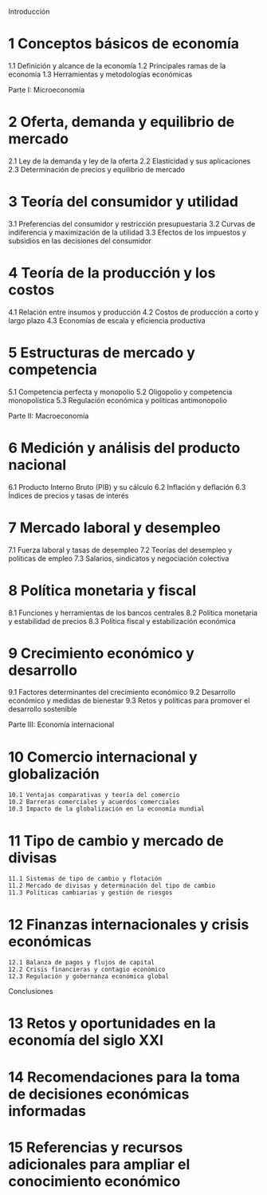 Introducción
# 1 Conceptos básicos de economía
   1.1 Definición y alcance de la economía
   1.2 Principales ramas de la economía
   1.3 Herramientas y metodologías económicas

Parte I: Microeconomía
# 2 Oferta, demanda y equilibrio de mercado
   2.1 Ley de la demanda y ley de la oferta
   2.2 Elasticidad y sus aplicaciones
   2.3 Determinación de precios y equilibrio de mercado

# 3 Teoría del consumidor y utilidad
   3.1 Preferencias del consumidor y restricción presupuestaria
   3.2 Curvas de indiferencia y maximización de la utilidad
   3.3 Efectos de los impuestos y subsidios en las decisiones del consumidor

# 4 Teoría de la producción y los costos
   4.1 Relación entre insumos y producción
   4.2 Costos de producción a corto y largo plazo
   4.3 Economías de escala y eficiencia productiva

# 5 Estructuras de mercado y competencia
   5.1 Competencia perfecta y monopolio
   5.2 Oligopolio y competencia monopolística
   5.3 Regulación económica y políticas antimonopolio

Parte II: Macroeconomía
# 6 Medición y análisis del producto nacional
   6.1 Producto Interno Bruto (PIB) y su cálculo
   6.2 Inflación y deflación
   6.3 Índices de precios y tasas de interés

# 7 Mercado laboral y desempleo
   7.1 Fuerza laboral y tasas de desempleo
   7.2 Teorías del desempleo y políticas de empleo
   7.3 Salarios, sindicatos y negociación colectiva

# 8 Política monetaria y fiscal
   8.1 Funciones y herramientas de los bancos centrales
   8.2 Política monetaria y estabilidad de precios
   8.3 Política fiscal y estabilización económica

# 9 Crecimiento económico y desarrollo
   9.1 Factores determinantes del crecimiento económico
   9.2 Desarrollo económico y medidas de bienestar
   9.3 Retos y políticas para promover el desarrollo sostenible

Parte III: Economía internacional
# 10 Comercio internacional y globalización
    10.1 Ventajas comparativas y teoría del comercio
    10.2 Barreras comerciales y acuerdos comerciales
    10.3 Impacto de la globalización en la economía mundial

# 11 Tipo de cambio y mercado de divisas
    11.1 Sistemas de tipo de cambio y flotación
    11.2 Mercado de divisas y determinación del tipo de cambio
    11.3 Políticas cambiarias y gestión de riesgos

# 12 Finanzas internacionales y crisis económicas
    12.1 Balanza de pagos y flujos de capital
    12.2 Crisis financieras y contagio económico
    12.3 Regulación y gobernanza económica global

Conclusiones
# 13 Retos y oportunidades en la economía del siglo XXI
# 14 Recomendaciones para la toma de decisiones económicas informadas
# 15 Referencias y recursos adicionales para ampliar el conocimiento económico
